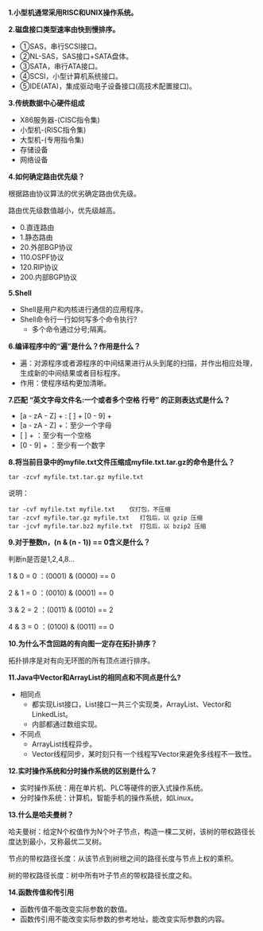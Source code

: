 **1.小型机通常采用RISC和UNIX操作系统。**

**2.磁盘接口类型速率由快到慢排序。**

+ ①SAS，串行SCSI接口。
+ ②NL-SAS，SAS接口+SATA盘体。
+ ③SATA，串行ATA接口。
+ ④SCSI，小型计算机系统接口。
+ ⑤IDE(ATA)，集成驱动电子设备接口(高技术配置接口)。

**3.传统数据中心硬件组成**

+ X86服务器-(CISC指令集)
+ 小型机-(RISC指令集)
+ 大型机-(专用指令集)
+ 存储设备
+ 网络设备

**4.如何确定路由优先级？**

根据路由协议算法的优劣确定路由优先级。

路由优先级数值越小，优先级越高。

+ 0.直连路由
+ 1.静态路由
+ 20.外部BGP协议
+ 110.OSPF协议
+ 120.RIP协议
+ 200.内部BGP协议

**5.Shell**

+ Shell是用户和内核进行通信的应用程序。
+ Shell命令行一行如何写多个命令执行?
  + 多个命令通过分号;隔离。

**6.编译程序中的“遍”是什么？作用是什么？**

+ 遍：对源程序或者源程序的中间结果进行从头到尾的扫描，并作出相应处理，生成新的中间结果或者目标程序。
+ 作用：使程序结构更加清晰。

**7.匹配 “英文字母文件名:一个或者多个空格 行号” 的正则表达式是什么？**

+ [a - zA - Z] + : [ ] + [0 - 9] + 
+ [a - zA - Z] +：至少一个字母
+ \[  \] + ：至少有一个空格
+ [0 - 9] + ：至少有一个数字

**8.将当前目录中的myfile.txt文件压缩成myfile.txt.tar.gz的命令是什么？**

```
tar -zcvf myfile.txt.tar.gz myfile.txt
```

说明：

```
tar -cvf myfile.txt myfile.txt    仅打包，不压缩
tar -zcvf myfile.tar.gz myfile.txt   打包后，以 gzip 压缩 
tar -jcvf myfile.tar.bz2 myfile.txt  打包后，以 bzip2 压缩 
```

**9.对于整数n，(n & (n - 1)) == 0含义是什么？**

判断n是否是1,2,4,8...

1 & 0 = 0 ：(0001) & (0000) == 0

2 & 1 = 0 ：(0010)  & (0001) == 0

3 & 2 = 2 ：(0011)  &  (0010) == 2

4 & 3 = 0 ：(0100) & (0011) == 0

**10.为什么不含回路的有向图一定存在拓扑排序？**

拓扑排序是对有向无环图的所有顶点进行排序。

**11.Java中Vector和ArrayList的相同点和不同点是什么?**

+ 相同点
  + 都实现List接口，List接口一共三个实现类，ArrayList、Vector和LinkedList。
  + 内部都通过数组实现。
+ 不同点
  + ArrayList线程异步。
  + Vector线程同步，某时刻只有一个线程写Vector来避免多线程不一致性。

**12.实时操作系统和分时操作系统的区别是什么？**

+ 实时操作系统：用在单片机、PLC等硬件的嵌入式操作系统。
+ 分时操作系统：计算机，智能手机的操作系统，如Linux。

**13.什么是哈夫曼树？**

哈夫曼树：给定N个权值作为N个叶子节点，构造一棵二叉树，该树的带权路径长度达到最小，又称最优二叉树。

节点的带权路径长度：从该节点到树根之间的路径长度与节点上权的乘积。

树的带权路径长度：树中所有叶子节点的带权路径长度之和。

**14.函数传值和传引用**

+ 函数传值不能改变实际参数的数值。
+ 函数传引用不能改变实际参数的参考地址，能改变实际参数的内容。